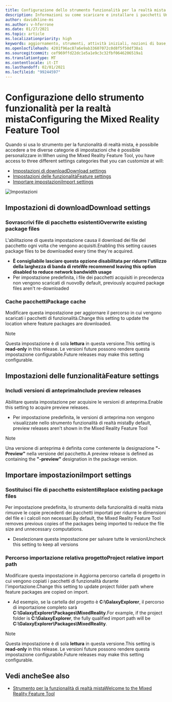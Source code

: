 ```yaml
---
title: Configurazione dello strumento funzionalità per la realtà mista
description: Informazioni su come scaricare e installare i pacchetti Unity per la realtà mista dallo strumento per la funzionalità MR per lo sviluppo di HoloLens e VR.
author: davidkline-ms
ms.author: v-hferrone
ms.date: 01/27/2021
ms.topic: article
ms.localizationpriority: high
keywords: aggiornamento, strumenti, attività iniziali, nozioni di base, unity, visual studio, toolkit, visore VR realtà mista, visore VR di windows mixed reality, visore per realtà virtuale, installazione, Windows, HoloLens, emulatore, unreal, openxr
ms.openlocfilehash: 4201f96ac87a6e9ab33607072c0d8f5f50df38a1
ms.sourcegitcommit: cef969ffd22dc1e5a1e9c3c32fbf0646206519a1
ms.translationtype: MT
ms.contentlocale: it-IT
ms.lasthandoff: 02/01/2021
ms.locfileid: "99244597"
---
```

# <a name="configuring-the-mixed-reality-feature-tool"></a><span data-ttu-id="c194a-104">Configurazione dello strumento funzionalità per la realtà mista</span><span class="sxs-lookup"><span data-stu-id="c194a-104">Configuring the Mixed Reality Feature Tool</span></span>

<span data-ttu-id="c194a-105">Quando si usa lo strumento per la funzionalità di realtà mista, è possibile accedere a tre diverse categorie di impostazioni che è possibile personalizzare in:</span><span class="sxs-lookup"><span data-stu-id="c194a-105">When using the Mixed Reality Feature Tool, you have access to three different settings categories that you can customize at will:</span></span>

* [<span data-ttu-id="c194a-106">Impostazioni di download</span><span class="sxs-lookup"><span data-stu-id="c194a-106">Download settings</span></span>](#download-settings)
* [<span data-ttu-id="c194a-107">Impostazioni delle funzionalità</span><span class="sxs-lookup"><span data-stu-id="c194a-107">Feature settings</span></span>](#feature-settings)
* [<span data-ttu-id="c194a-108">Importare impostazioni</span><span class="sxs-lookup"><span data-stu-id="c194a-108">Import settings</span></span>](#import-settings)

![Impostazioni](images/FeatureToolSettings.png)

## <a name="download-settings"></a><span data-ttu-id="c194a-110">Impostazioni di download</span><span class="sxs-lookup"><span data-stu-id="c194a-110">Download settings</span></span>

### <a name="overwrite-existing-package-files"></a><span data-ttu-id="c194a-111">Sovrascrivi file di pacchetto esistenti</span><span class="sxs-lookup"><span data-stu-id="c194a-111">Overwrite existing package files</span></span>

<span data-ttu-id="c194a-112">L'abilitazione di questa impostazione causa il download dei file del pacchetto ogni volta che vengono acquisiti.</span><span class="sxs-lookup"><span data-stu-id="c194a-112">Enabling this setting causes package files to be downloaded every time they're acquired.</span></span> 
* <span data-ttu-id="c194a-113">**È consigliabile lasciare questa opzione disabilitata per ridurre l'utilizzo della larghezza di banda di rete**</span><span class="sxs-lookup"><span data-stu-id="c194a-113">**We recommend leaving this option disabled to reduce network bandwidth usage**</span></span>
* <span data-ttu-id="c194a-114">Per impostazione predefinita, i file dei pacchetti acquisiti in precedenza non vengono scaricati di nuovo</span><span class="sxs-lookup"><span data-stu-id="c194a-114">By default, previously acquired package files aren't re-downloaded</span></span>

### <a name="package-cache"></a><span data-ttu-id="c194a-115">Cache pacchetti</span><span class="sxs-lookup"><span data-stu-id="c194a-115">Package cache</span></span>

<span data-ttu-id="c194a-116">Modificare questa impostazione per aggiornare il percorso in cui vengono scaricati i pacchetti di funzionalità.</span><span class="sxs-lookup"><span data-stu-id="c194a-116">Change this setting to update the location where feature packages are downloaded.</span></span>

> [!NOTE]
> <span data-ttu-id="c194a-117">Questa impostazione è di sola **lettura** in questa versione.</span><span class="sxs-lookup"><span data-stu-id="c194a-117">This setting is **read-only** in this release.</span></span> <span data-ttu-id="c194a-118">Le versioni future possono rendere questa impostazione configurabile.</span><span class="sxs-lookup"><span data-stu-id="c194a-118">Future releases may make this setting configurable.</span></span>

## <a name="feature-settings"></a><span data-ttu-id="c194a-119">Impostazioni delle funzionalità</span><span class="sxs-lookup"><span data-stu-id="c194a-119">Feature settings</span></span>

### <a name="include-preview-releases"></a><span data-ttu-id="c194a-120">Includi versioni di anteprima</span><span class="sxs-lookup"><span data-stu-id="c194a-120">Include preview releases</span></span>

<span data-ttu-id="c194a-121">Abilitare questa impostazione per acquisire le versioni di anteprima.</span><span class="sxs-lookup"><span data-stu-id="c194a-121">Enable this setting to acquire preview releases.</span></span>
* <span data-ttu-id="c194a-122">Per impostazione predefinita, le versioni di anteprima non vengono visualizzate nello strumento funzionalità di realtà mista</span><span class="sxs-lookup"><span data-stu-id="c194a-122">By default, preview releases aren't shown in the Mixed Reality Feature Tool</span></span> 

> [!NOTE]
> <span data-ttu-id="c194a-123">Una versione di anteprima è definita come contenente la designazione **"-Preview"** nella versione del pacchetto.</span><span class="sxs-lookup"><span data-stu-id="c194a-123">A preview release is defined as containing the **"-preview"** designation in the package version.</span></span>

## <a name="import-settings"></a><span data-ttu-id="c194a-124">Importare impostazioni</span><span class="sxs-lookup"><span data-stu-id="c194a-124">Import settings</span></span>

### <a name="replace-existing-package-files"></a><span data-ttu-id="c194a-125">Sostituisci file di pacchetto esistenti</span><span class="sxs-lookup"><span data-stu-id="c194a-125">Replace existing package files</span></span>

<span data-ttu-id="c194a-126">Per impostazione predefinita, lo strumento della funzionalità di realtà mista rimuove le copie precedenti dei pacchetti importati per ridurre le dimensioni del file e i calcoli non necessari.</span><span class="sxs-lookup"><span data-stu-id="c194a-126">By default, the Mixed Reality Feature Tool removes previous copies of the packages being imported to reduce the file size and unnecessary computations.</span></span> 
* <span data-ttu-id="c194a-127">Deselezionare questa impostazione per salvare tutte le versioni</span><span class="sxs-lookup"><span data-stu-id="c194a-127">Uncheck this setting to keep all versions</span></span>

### <a name="project-relative-import-path"></a><span data-ttu-id="c194a-128">Percorso importazione relativa progetto</span><span class="sxs-lookup"><span data-stu-id="c194a-128">Project relative import path</span></span>

<span data-ttu-id="c194a-129">Modificare questa impostazione in Aggiorna percorso cartella di progetto in cui vengono copiati i pacchetti di funzionalità durante l'importazione.</span><span class="sxs-lookup"><span data-stu-id="c194a-129">Change this setting to update project folder path where feature packages are copied on import.</span></span> 
* <span data-ttu-id="c194a-130">Ad esempio, se la cartella del progetto è **C:\GalaxyExplorer**, il percorso di importazione completo sarà **C:\GalaxyExplorer\Packages\MixedReality**.</span><span class="sxs-lookup"><span data-stu-id="c194a-130">For example, if the project folder is **C:\GalaxyExplorer**, the fully qualified import path will be **C:\GalaxyExplorer\Packages\MixedReality**.</span></span>

> [!NOTE]
> <span data-ttu-id="c194a-131">Questa impostazione è di sola **lettura** in questa versione.</span><span class="sxs-lookup"><span data-stu-id="c194a-131">This setting is **read-only** in this release.</span></span> <span data-ttu-id="c194a-132">Le versioni future possono rendere questa impostazione configurabile.</span><span class="sxs-lookup"><span data-stu-id="c194a-132">Future releases may make this setting configurable.</span></span>

## <a name="see-also"></a><span data-ttu-id="c194a-133">Vedi anche</span><span class="sxs-lookup"><span data-stu-id="c194a-133">See also</span></span>

- [<span data-ttu-id="c194a-134">Strumento per la funzionalità di realtà mista</span><span class="sxs-lookup"><span data-stu-id="c194a-134">Welcome to the Mixed Reality Feature Tool</span></span>](welcome-to-mr-feature-tool.md)